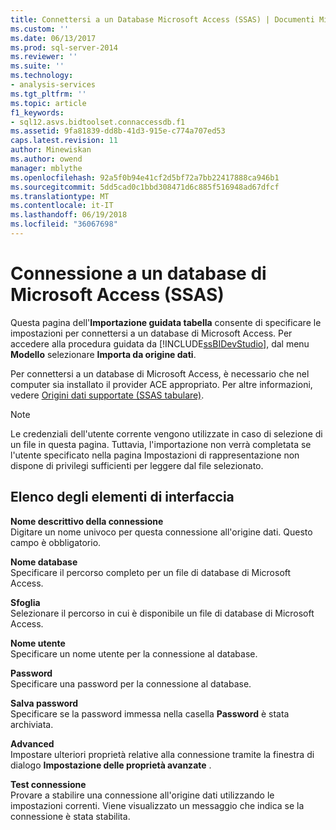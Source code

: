 ```yaml
---
title: Connettersi a un Database Microsoft Access (SSAS) | Documenti Microsoft
ms.custom: ''
ms.date: 06/13/2017
ms.prod: sql-server-2014
ms.reviewer: ''
ms.suite: ''
ms.technology:
- analysis-services
ms.tgt_pltfrm: ''
ms.topic: article
f1_keywords:
- sql12.asvs.bidtoolset.connaccessdb.f1
ms.assetid: 9fa81839-dd8b-41d3-915e-c774a707ed53
caps.latest.revision: 11
author: Minewiskan
ms.author: owend
manager: mblythe
ms.openlocfilehash: 92a5f0b94e41cf2d5bf72a7bb22417888ca946b1
ms.sourcegitcommit: 5dd5cad0c1bbd308471d6c885f516948ad67dfcf
ms.translationtype: MT
ms.contentlocale: it-IT
ms.lasthandoff: 06/19/2018
ms.locfileid: "36067698"
---
```

# <a name="connect-to-a-microsoft-access-database-ssas"></a>Connessione a un database di Microsoft Access (SSAS)
  Questa pagina dell'**Importazione guidata tabella** consente di specificare le impostazioni per connettersi a un database di Microsoft Access. Per accedere alla procedura guidata da [!INCLUDE[ssBIDevStudio](../includes/ssbidevstudio-md.md)], dal menu **Modello** selezionare **Importa da origine dati**.  
  
 Per connettersi a un database di Microsoft Access, è necessario che nel computer sia installato il provider ACE appropriato. Per altre informazioni, vedere [Origini dati supportate &#40;SSAS tabulare&#41;](tabular-models/data-sources-supported-ssas-tabular.md).  
  
> [!NOTE]  
>  Le credenziali dell'utente corrente vengono utilizzate in caso di selezione di un file in questa pagina. Tuttavia, l'importazione non verrà completata se l'utente specificato nella pagina Impostazioni di rappresentazione non dispone di privilegi sufficienti per leggere dal file selezionato.  
  
## <a name="uielement-list"></a>Elenco degli elementi di interfaccia  
 **Nome descrittivo della connessione**  
 Digitare un nome univoco per questa connessione all'origine dati. Questo campo è obbligatorio.  
  
 **Nome database**  
 Specificare il percorso completo per un file di database di Microsoft Access.  
  
 **Sfoglia**  
 Selezionare il percorso in cui è disponibile un file di database di Microsoft Access.  
  
 **Nome utente**  
 Specificare un nome utente per la connessione al database.  
  
 **Password**  
 Specificare una password per la connessione al database.  
  
 **Salva password**  
 Specificare se la password immessa nella casella **Password** è stata archiviata.  
  
 **Advanced**  
 Impostare ulteriori proprietà relative alla connessione tramite la finestra di dialogo **Impostazione delle proprietà avanzate** .  
  
 **Test connessione**  
 Provare a stabilire una connessione all'origine dati utilizzando le impostazioni correnti. Viene visualizzato un messaggio che indica se la connessione è stata stabilita.  
  
  